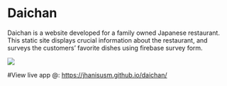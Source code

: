 # Daichan

Daichan is a website developed for a family owned Japanese restaurant. This static site displays crucial information about the restaurant, and surveys the customers’ favorite dishes using firebase survey form.

 <img src="https://lh6.googleusercontent.com/k6e-BcQ9-NoGnZ9UKteVNio9UELMrFO_KUZalFCufy-84x9XS7kwktAlefmncVZ5V7WRyRqp-CJTKINIKYKl=w2940-h5226-rw" />

#View live app @: https://jhanisusm.github.io/daichan/
